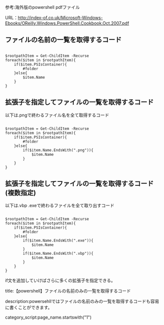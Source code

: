 
参考:海外版のpowershell pdfファイル

URL：http://index-of.co.uk/Microsoft-Windows-Ebooks/OReilly.Windows.PowerShell.Cookbook.Oct.2007.pdf



##  ファイルの名前の一覧を取得するコード

<pre><code>
$rootpathItem = Get-ChildItem -Recurse
foreach($item in $rootpathItem){
    if($item.PSIsContainer){
        #folder
    }else{
        $item.Name
    }
}
</code></pre>


##  拡張子を指定してファイルの一覧を取得するコード

以下は.pngで終わるファイル名を全て取得するコード

<pre><code>
$rootpathItem = Get-ChildItem -Recurse
foreach($item in $rootpathItem){
    if($item.PSIsContainer){
        #folder
    }else{
        if($item.Name.EndsWith(".png")){
            $item.Name
        }
    }
}
</code></pre>


##  拡張子を指定してファイルの一覧を取得するコード(複数指定)

以下は.vbp .exeで終わるファイルを全て取り出すコード

<pre><code>
$rootpathItem = Get-ChildItem -Recurse
foreach($item in $rootpathItem){
    if($item.PSIsContainer){
        #folder
    }else{
        if($item.Name.EndsWith(".exe")){
            $item.Name
        }
        if($item.Name.EndsWith(".vbp")){
            $item.Name
        }
    }
}
</code></pre>

if文を追加していけばさらに多くの拡張子を指定できる。






title:【powershell】ファイルの名前のみの一覧を取得するコード

description:powersehllではファイルの名前のみの一覧を取得するコードも容易に書くことができます。

category_script:page_name.startswith("1")


